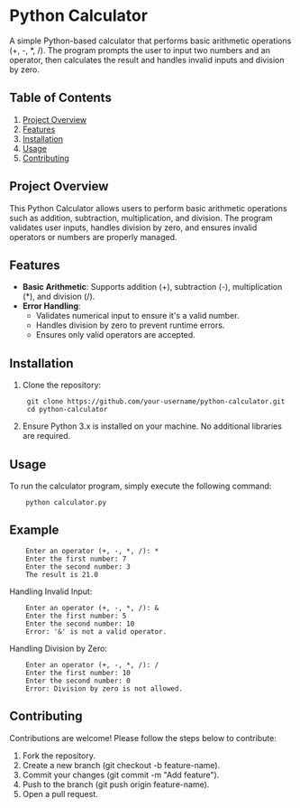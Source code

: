 # **Python Calculator**

A simple Python-based calculator that performs basic arithmetic operations (+, -, *, /). The program prompts the user to input two numbers and an operator, then calculates the result and handles invalid inputs and division by zero.

## Table of Contents
1. [Project Overview](#project-overview)
2. [Features](#features)
3. [Installation](#installation)
4. [Usage](#usage)
5. [Contributing](#contributing)

## Project Overview

This Python Calculator allows users to perform basic arithmetic operations such as addition, subtraction, multiplication, and division. The program validates user inputs, handles division by zero, and ensures invalid operators or numbers are properly managed.

## Features
* **Basic Arithmetic**: Supports addition (+), subtraction (-), multiplication (*), and division (/).
* **Error Handling**:
    * Validates numerical input to ensure it's a valid number.
    * Handles division by zero to prevent runtime errors.
    * Ensures only valid operators are accepted.

## Installation

1. Clone the repository:

        git clone https://github.com/your-username/python-calculator.git
        cd python-calculator

2. Ensure Python 3.x is installed on your machine. No additional libraries are required.

## Usage

To run the calculator program, simply execute the following command:

        python calculator.py

## Example

        Enter an operator (+, -, *, /): *
        Enter the first number: 7
        Enter the second number: 3
        The result is 21.0

Handling Invalid Input:

        Enter an operator (+, -, *, /): &
        Enter the first number: 5
        Enter the second number: 10
        Error: '&' is not a valid operator.

Handling Division by Zero:

        Enter an operator (+, -, *, /): /
        Enter the first number: 10
        Enter the second number: 0
        Error: Division by zero is not allowed.

## Contributing
Contributions are welcome! Please follow the steps below to contribute:

1. Fork the repository.
2. Create a new branch (git checkout -b feature-name).
3. Commit your changes (git commit -m "Add feature").
4. Push to the branch (git push origin feature-name).
5. Open a pull request.
